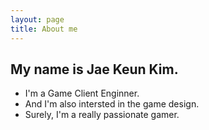 ```yaml
---
layout: page
title: About me
---
```


## My name is Jae Keun Kim. 
- I'm a Game Client Enginner.
- And I'm also intersted in the game design.
- Surely, I'm a really passionate gamer.
